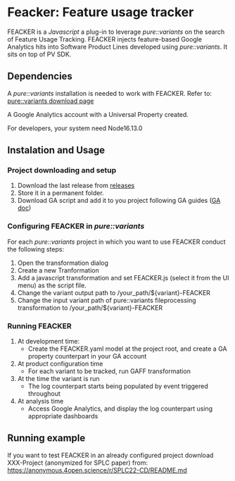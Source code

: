 # Feacker: Feature usage tracker


FEACKER is a _Javascript_ a plug-in to leverage _pure::variants_ on the search of Feature Usage Tracking. FEACKER injects feature-based Google Analytics hits into Software Product Lines developed using _pure::variants_. 
It sits on top of PV SDK.

## Dependencies
A _pure::variants_ installation is needed to work with FEACKER. Refer to: [pure::variants download page](https://www.pure-systems.com/support/purevariants-download)

A Google Analytics account with a Universal Property created.

For developers, your system need Node16.13.0

## Instalation and Usage
### Project downloading and setup
1. Download the last release from [releases](/releases)
2. Store it in a permanent folder.
3. Download GA script and add it to you project following GA guides ([GA doc](https://developers.google.com/analytics/devguides/collection/analyticsjs))

### Configuring FEACKER in _pure::variants_
For each _pure::variants_ project in which you want to use FEACKER conduct the following steps: 
1. Open the transformation dialog
2. Create a new Tranformation
3. Add a javascript transformation and set FEACKER.js (select it from the UI menu) as the script file.
4. Change the variant output path  to /your_path/${variant}-FEACKER
5. Change the input variant path of pure::variants fileprocessing transformation to /your_path/${variant}-FEACKER

### Running FEACKER
1. At development time:
     - Create the  FEACKER.yaml model at the project root, and create a GA property counterpart in your GA account
2. At product configuration time
    - For each variant to be tracked, run GAFF transformation
3. At the time the variant is run
    - The log counterpart starts being populated by event triggered throughout
4. At analysis time
    - Access Google Analytics, and display the log counterpart using appropriate dashboards

## Running example
If you want to test FEACKER in an already configured project download XXX-Project (anonymized for SPLC paper)  from:
https://anonymous.4open.science/r/SPLC22-CD/README.md
